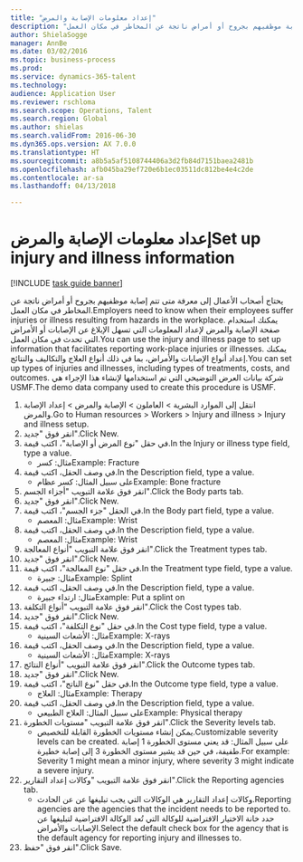 ```yaml
--- 
title: "إعداد معلومات الإصابة والمرض"
description: "يحتاج أصحاب الأعمال إلى معرفة متى تتم إصابة موظفيهم بجروح أو أمراض ناتجة عن المخاطر في مكان العمل."
author: ShielaSogge
manager: AnnBe
ms.date: 03/02/2016
ms.topic: business-process
ms.prod: 
ms.service: dynamics-365-talent
ms.technology: 
audience: Application User
ms.reviewer: rschloma
ms.search.scope: Operations, Talent
ms.search.region: Global
ms.author: shielas
ms.search.validFrom: 2016-06-30
ms.dyn365.ops.version: AX 7.0.0
ms.translationtype: HT
ms.sourcegitcommit: a8b5a5af5108744406a3d2fb84d7151baea2481b
ms.openlocfilehash: afb045ba29ef720e6b1ec03511dc812be4e4c2de
ms.contentlocale: ar-sa
ms.lasthandoff: 04/13/2018

---
```

# <a name="set-up-injury-and-illness-information"></a><span data-ttu-id="ee296-103">إعداد معلومات الإصابة والمرض</span><span class="sxs-lookup"><span data-stu-id="ee296-103">Set up injury and illness information</span></span>

[!INCLUDE [task guide banner](../../includes/task-guide-banner.md)]

<span data-ttu-id="ee296-104">يحتاج أصحاب الأعمال إلى معرفة متى تتم إصابة موظفيهم بجروح أو أمراض ناتجة عن المخاطر في مكان العمل.</span><span class="sxs-lookup"><span data-stu-id="ee296-104">Employers need to know when their employees suffer injuries or illness resulting from hazards in the workplace.</span></span> <span data-ttu-id="ee296-105">يمكنك استخدام صفحة الإصابة والمرض لإعداد المعلومات التي تسهل الإبلاغ عن الإصابات أو الأمراض التي تحدث في مكان العمل.</span><span class="sxs-lookup"><span data-stu-id="ee296-105">You can use the injury and illness page to set up information that facilitates reporting work-place injuries or illnesses.</span></span> <span data-ttu-id="ee296-106">يمكنك إعداد أنواع الإصابات والأمراض، بما في ذلك أنواع العلاج والتكاليف والنتائج.</span><span class="sxs-lookup"><span data-stu-id="ee296-106">You can set up types of injuries and illnesses, including types of treatments, costs, and outcomes.</span></span> <span data-ttu-id="ee296-107">شركة بيانات العرض التوضيحي التي تم استخدامها لإنشاء هذا الإجراء هي USMF.</span><span class="sxs-lookup"><span data-stu-id="ee296-107">The demo data company used to create this procedure is USMF.</span></span>

1. <span data-ttu-id="ee296-108">انتقل إلى الموارد البشرية > العاملون‬ > الإصابة والمرض > إعداد الإصابة والمرض.</span><span class="sxs-lookup"><span data-stu-id="ee296-108">Go to Human resources > Workers > Injury and illness > Injury and illness setup.</span></span>
2. <span data-ttu-id="ee296-109">انقر فوق "جديد".</span><span class="sxs-lookup"><span data-stu-id="ee296-109">Click New.</span></span>
3. <span data-ttu-id="ee296-110">في حقل "نوع المرض أو الإصابة"، اكتب قيمة.</span><span class="sxs-lookup"><span data-stu-id="ee296-110">In the Injury or illness type field, type a value.</span></span>
    * <span data-ttu-id="ee296-111">مثال: كسر</span><span class="sxs-lookup"><span data-stu-id="ee296-111">Example: Fracture</span></span>  
4. <span data-ttu-id="ee296-112">في وصف الحقل، اكتب قيمة.</span><span class="sxs-lookup"><span data-stu-id="ee296-112">In the Description field, type a value.</span></span>
    * <span data-ttu-id="ee296-113">على سبيل المثال: كسر عظام</span><span class="sxs-lookup"><span data-stu-id="ee296-113">Example: Bone fracture</span></span>  
5. <span data-ttu-id="ee296-114">انقر فوق علامة التبويب "أجزاء الجسم".</span><span class="sxs-lookup"><span data-stu-id="ee296-114">Click the Body parts tab.</span></span>
6. <span data-ttu-id="ee296-115">انقر فوق "جديد".</span><span class="sxs-lookup"><span data-stu-id="ee296-115">Click New.</span></span>
7. <span data-ttu-id="ee296-116">في الحقل "جزء الجسم"، اكتب قيمة.</span><span class="sxs-lookup"><span data-stu-id="ee296-116">In the Body part field, type a value.</span></span>
    * <span data-ttu-id="ee296-117">مثال: المعصم</span><span class="sxs-lookup"><span data-stu-id="ee296-117">Example: Wrist</span></span>  
8. <span data-ttu-id="ee296-118">في وصف الحقل، اكتب قيمة.</span><span class="sxs-lookup"><span data-stu-id="ee296-118">In the Description field, type a value.</span></span>
    * <span data-ttu-id="ee296-119">مثال: المعصم</span><span class="sxs-lookup"><span data-stu-id="ee296-119">Example: Wrist</span></span>  
9. <span data-ttu-id="ee296-120">انقر فوق علامة التبويب "أنواع المعالجة".</span><span class="sxs-lookup"><span data-stu-id="ee296-120">Click the Treatment types tab.</span></span>
10. <span data-ttu-id="ee296-121">انقر فوق "جديد".</span><span class="sxs-lookup"><span data-stu-id="ee296-121">Click New.</span></span>
11. <span data-ttu-id="ee296-122">في حقل "نوع المعالجة"، اكتب قيمة.</span><span class="sxs-lookup"><span data-stu-id="ee296-122">In the Treatment type field, type a value.</span></span>
    * <span data-ttu-id="ee296-123">مثال: جبيرة</span><span class="sxs-lookup"><span data-stu-id="ee296-123">Example: Splint</span></span>  
12. <span data-ttu-id="ee296-124">في وصف الحقل، اكتب قيمة.</span><span class="sxs-lookup"><span data-stu-id="ee296-124">In the Description field, type a value.</span></span>
    * <span data-ttu-id="ee296-125">مثال: ارتداء جبيرة</span><span class="sxs-lookup"><span data-stu-id="ee296-125">Example: Put a splint on</span></span>  
13. <span data-ttu-id="ee296-126">انقر فوق علامة التبويب "أنواع التكلفة‬".</span><span class="sxs-lookup"><span data-stu-id="ee296-126">Click the Cost types tab.</span></span>
14. <span data-ttu-id="ee296-127">انقر فوق "جديد".</span><span class="sxs-lookup"><span data-stu-id="ee296-127">Click New.</span></span>
15. <span data-ttu-id="ee296-128">في حقل "نوع التكلفة"، اكتب قيمة.</span><span class="sxs-lookup"><span data-stu-id="ee296-128">In the Cost type field, type a value.</span></span>
    * <span data-ttu-id="ee296-129">مثال: الأشعات السينية</span><span class="sxs-lookup"><span data-stu-id="ee296-129">Example: X-rays</span></span>  
16. <span data-ttu-id="ee296-130">في وصف الحقل، اكتب قيمة.</span><span class="sxs-lookup"><span data-stu-id="ee296-130">In the Description field, type a value.</span></span>
    * <span data-ttu-id="ee296-131">مثال: الأشعات السينية</span><span class="sxs-lookup"><span data-stu-id="ee296-131">Example: X-rays</span></span>  
17. <span data-ttu-id="ee296-132">انقر فوق علامة التبويب "أنواع النتائج".</span><span class="sxs-lookup"><span data-stu-id="ee296-132">Click the Outcome types tab.</span></span>
18. <span data-ttu-id="ee296-133">انقر فوق "جديد".</span><span class="sxs-lookup"><span data-stu-id="ee296-133">Click New.</span></span>
19. <span data-ttu-id="ee296-134">في حقل "نوع الناتج"، اكتب قيمة.</span><span class="sxs-lookup"><span data-stu-id="ee296-134">In the Outcome type field, type a value.</span></span>
    * <span data-ttu-id="ee296-135">مثال: العلاج</span><span class="sxs-lookup"><span data-stu-id="ee296-135">Example: Therapy</span></span>  
20. <span data-ttu-id="ee296-136">في وصف الحقل، اكتب قيمة.</span><span class="sxs-lookup"><span data-stu-id="ee296-136">In the Description field, type a value.</span></span>
    * <span data-ttu-id="ee296-137">على سبيل المثال: العلاج الطبيعي</span><span class="sxs-lookup"><span data-stu-id="ee296-137">Example: Physical therapy</span></span>  
21. <span data-ttu-id="ee296-138">انقر فوق علامة التبويب "مستويات الخطورة".</span><span class="sxs-lookup"><span data-stu-id="ee296-138">Click the Severity levels tab.</span></span>
    * <span data-ttu-id="ee296-139">يمكن إنشاء مستويات الخطورة القابلة للتخصيص.</span><span class="sxs-lookup"><span data-stu-id="ee296-139">Customizable severity levels can be created.</span></span> <span data-ttu-id="ee296-140">على سبيل المثال: قد يعني مستوى الخطورة 1 إصابة طفيفة، في حين قد يشير مستوى الخطورة 3 إلى إصابة خطيرة.</span><span class="sxs-lookup"><span data-stu-id="ee296-140">For example: Severity 1 might mean a minor injury, where severity 3 might indicate a severe injury.</span></span>  
22. <span data-ttu-id="ee296-141">انقر فوق علامة التبويب "وكالات إعداد التقارير".</span><span class="sxs-lookup"><span data-stu-id="ee296-141">Click the Reporting agencies tab.</span></span>
    * <span data-ttu-id="ee296-142">وكالات إعداد التقارير هي الوكالات التي يجب تبليغها عن عن الحادث.</span><span class="sxs-lookup"><span data-stu-id="ee296-142">Reporting agencies are the agencies that the incident needs to be reported to.</span></span> <span data-ttu-id="ee296-143">حدد خانة الاختيار الافتراضية للوكالة التي تُعد الوكالة الافتراضية لتبليغها عن الإصابات والأمراض.</span><span class="sxs-lookup"><span data-stu-id="ee296-143">Select the default check box for the agency that is the default agency for reporting injury and illnesses to.</span></span>  
23. <span data-ttu-id="ee296-144">انقر فوق "حفظ".</span><span class="sxs-lookup"><span data-stu-id="ee296-144">Click Save.</span></span>


